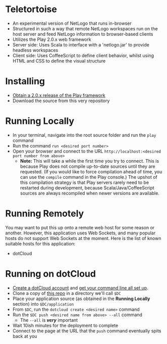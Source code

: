 # Teletortoise

* An experimental version of NetLogo that runs in-browser
* Structured in such a way that remote NetLogo workspaces run on the host server and feed NetLogo information to browser-based clients
* Utilizes the Play 2.0.x web framework
* Server side: Uses Scala to interface with a 'netlogo.jar' to provide headless workspaces
* Client side: Uses CoffeeScript to define client behavior, whilst using HTML and CSS to define the visual structure

# Installing

* [Obtain a 2.0.x release of the Play framework](http://www.playframework.org/download)
* Download the source from this very repository

# Running Locally

* In your terminal, navigate into the root source folder and run the `play` command
* Run the command `run <desired port number>`
* Open your browser and connect to the URL `http://localhost:<desired port number from above>`
  * __Note:__ This will take a while the first time you try to connect.  This is because Play does not compile up-to-date sources until they are requested.  (If you would like to force compilation ahead of time, you can use the `compile` command in the Play console.)  The upshot of this compilation strategy is that Play servers rarely need to be restarted during development, because Scala/Java/CoffeeScript sources are always recompiled when newer versions are available.

# Running Remotely

You may want to put this up onto a remote web host for some reason or another.  However, this application uses Web Sockets, and many popular hosts do not support Web Sockets at the moment.  Here is the list of known suitable hosts for this application:

* dotCloud

# Running on dotCloud

* [Create a dotCloud account](https://www.dotcloud.com/) and [get your command line all set up](http://docs.dotcloud.com/0.4/firststeps/install/#installation-instructions).
* Clone a copy of [this repo](https://github.com/mchv/play2-on-dotcloud) in a directory we'll call `$DC`
* Place your application source (as obtained in the __Running Locally__ section) into `$DC/application`
* From `$DC`, run the `dotcloud create <desired name>` command
* Run the `$DC push <desired name from above> --all` command
  * The `--all` is ___very___ important
* Wait 10ish minutes for the deployment to complete
* Connect to the page at the URL that the `push` command eventually spits back at you


